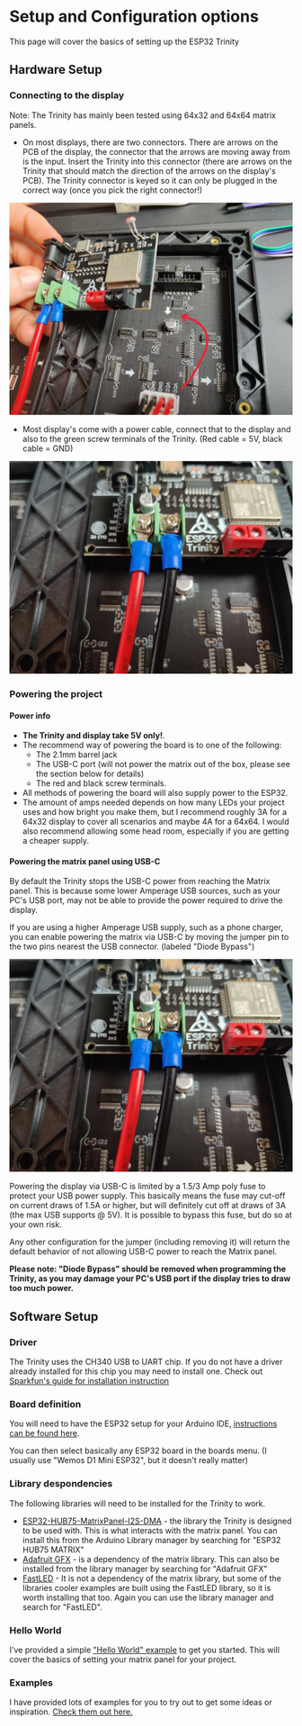 # Setup and Configuration options

This page will cover the basics of setting up the ESP32 Trinity

## Hardware Setup

### Connecting to the display

Note: The Trinity has mainly been tested using 64x32 and 64x64 matrix panels.

- On most displays, there are two connectors. There are arrows on the PCB of the display, the connector that the arrows are moving away from is the input. Insert the Trinity into this connector (there are arrows on the Trinity that should match the direction of the arrows on the display's PCB). The Trinity connector is keyed so it can only be plugged in the correct way (once you pick the right connector!)

![Picture showing the arrow on the display](/images/instructions/matrixArrow.jpg)

- Most display's come with a power cable, connect that to the display and also to the green screw terminals of the Trinity. (Red cable = 5V, black cable = GND)

![Picture showing the screw terminals](/images/instructions/screwTerminals.jpg)

### Powering the project

#### Power info

- **The Trinity and display take 5V only!**.
- The recommend way of powering the board is to one of the following:
  - The 2.1mm barrel jack
  - The USB-C port (will not power the matrix out of the box, please see the section below for details)
  - The red and black screw terminals.
- All methods of powering the board will also supply power to the ESP32.
- The amount of amps needed depends on how many LEDs your project uses and how bright you make them, but I recommend roughly 3A for a 64x32 display to cover all scenarios and maybe 4A for a 64x64. I would also recommend allowing some head room, especially if you are getting a cheaper supply.

#### Powering the matrix panel using USB-C

By default the Trinity stops the USB-C power from reaching the Matrix panel. This is because some lower Amperage USB sources, such as your PC's USB port, may not be able to provide the power required to drive the display.

If you are using a higher Amperage USB supply, such as a phone charger, you can enable powering the matrix via USB-C by moving the jumper pin to the two pins nearest the USB connector. (labeled "Diode Bypass")

![Picture showing the screw terminals](/images/instructions/screwTerminals.jpg)

Powering the display via USB-C is limited by a 1.5/3 Amp poly fuse to protect your USB power supply. This basically means the fuse may cut-off on current draws of 1.5A or higher, but will definitely cut off at draws of 3A (the max USB supports @ 5V). It is possible to bypass this fuse, but do so at your own risk.

Any other configuration for the jumper (including removing it) will return the default behavior of not allowing USB-C power to reach the Matrix panel.

**Please note: "Diode Bypass" should be removed when programming the Trinity, as you may damage your PC's USB port if the display tries to draw too much power.**

## Software Setup

### Driver

The Trinity uses the CH340 USB to UART chip. If you do not have a driver already installed for this chip you may need to install one. Check out [Sparkfun's guide for installation instruction](https://learn.sparkfun.com/tutorials/how-to-install-ch340-drivers/all)

### Board definition

You will need to have the ESP32 setup for your Arduino IDE, [instructions can be found here](https://docs.espressif.com/projects/arduino-esp32/en/latest/installing.html).

You can then select basically any ESP32 board in the boards menu. (I usually use "Wemos D1 Mini ESP32", but it doesn't really matter)

### Library despondencies

The following libraries will need to be installed for the Trinity to work.

- [ESP32-HUB75-MatrixPanel-I2S-DMA](https://github.com/mrfaptastic/ESP32-HUB75-MatrixPanel-I2S-DMA) - the library the Trinity is designed to be used with. This is what interacts with the matrix panel. You can install this from the Arduino Library manager by searching for "ESP32 HUB75 MATRIX"
- [Adafruit GFX](https://github.com/adafruit/Adafruit-GFX-Library) - is a dependency of the matrix library. This can also be installed from the library manager by searching for "Adafruit GFX"
- [FastLED](https://github.com/FastLED/FastLED) - It is not a dependency of the matrix library, but some of the libraries cooler examples are built using the FastLED library, so it is worth installing that too. Again you can use the library manager and search for "FastLED".

### Hello World

I've provided a simple ["Hello World" example](/examples/Basics/HelloWorld) to get you started. This will cover the basics of setting your matrix panel for your project.

### Examples

I have provided lots of examples for you to try out to get some ideas or inspiration. [Check them out here.](/examples/)
